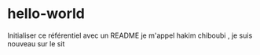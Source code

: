 # hello-world
Initialiser ce référentiel avec un README 
je m'appel hakim chiboubi , je suis nouveau sur  le sit 
